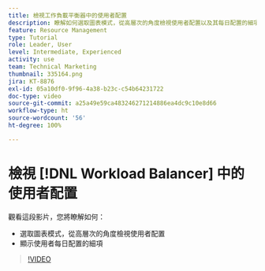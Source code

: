 ```yaml
---
title: 檢視工作負載平衡器中的使用者配置
description: 瞭解如何選取圖表模式，從高層次的角度檢視使用者配置以及其每日配置的細項。
feature: Resource Management
type: Tutorial
role: Leader, User
level: Intermediate, Experienced
activity: use
team: Technical Marketing
thumbnail: 335164.png
jira: KT-8876
exl-id: 05a10df0-9f96-4a38-b23c-c54b64231722
doc-type: video
source-git-commit: a25a49e59ca483246271214886ea4dc9c10e8d66
workflow-type: ht
source-wordcount: '56'
ht-degree: 100%

---
```


# 檢視 [!DNL Workload Balancer] 中的使用者配置

觀看這段影片，您將瞭解如何：

* 選取圖表模式，從高層次的角度檢視使用者配置
* 顯示使用者每日配置的細項

>[!VIDEO](https://video.tv.adobe.com/v/335164/?quality=12&learn=on)

